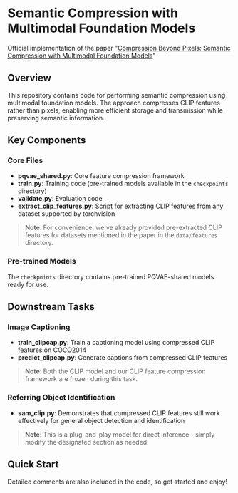 # Semantic Compression with Multimodal Foundation Models

Official implementation of the paper "[Compression Beyond Pixels: Semantic Compression with Multimodal Foundation Models]()"

## Overview

This repository contains code for performing semantic compression using multimodal foundation models. The approach compresses CLIP features rather than pixels, enabling more efficient storage and transmission while preserving semantic information.

## Key Components

### Core Files

- **pqvae_shared.py**: Core feature compression framework
- **train.py**: Training code (pre-trained models available in the `checkpoints` directory)
- **validate.py**: Evaluation code
- **extract_clip_features.py**: Script for extracting CLIP features from any dataset supported by torchvision
> **Note**: For convenience, we've already provided pre-extracted CLIP features for datasets mentioned in the paper in the `data/features` directory.

### Pre-trained Models

The `checkpoints` directory contains pre-trained PQVAE-shared models ready for use.

## Downstream Tasks

### Image Captioning

- **train_clipcap.py**: Train a captioning model using compressed CLIP features on COCO2014
- **predict_clipcap.py**: Generate captions from compressed CLIP features
  
> **Note**: Both the CLIP model and our CLIP feature compression framework are frozen during this task.

### Referring Object Identification

- **sam_clip.py**: Demonstrates that compressed CLIP features still work effectively for general object detection and identification
  
> **Note**: This is a plug-and-play model for direct inference - simply modify the designated section as needed.

## Quick Start

Detailed comments are also included in the code, so get started and enjoy!
 